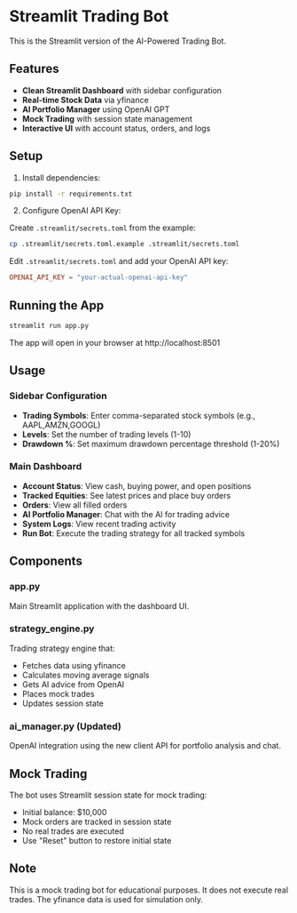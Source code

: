 # Streamlit Trading Bot

This is the Streamlit version of the AI-Powered Trading Bot.

## Features

- **Clean Streamlit Dashboard** with sidebar configuration
- **Real-time Stock Data** via yfinance
- **AI Portfolio Manager** using OpenAI GPT
- **Mock Trading** with session state management
- **Interactive UI** with account status, orders, and logs

## Setup

1. Install dependencies:
```bash
pip install -r requirements.txt
```

2. Configure OpenAI API Key:

Create `.streamlit/secrets.toml` from the example:
```bash
cp .streamlit/secrets.toml.example .streamlit/secrets.toml
```

Edit `.streamlit/secrets.toml` and add your OpenAI API key:
```toml
OPENAI_API_KEY = "your-actual-openai-api-key"
```

## Running the App

```bash
streamlit run app.py
```

The app will open in your browser at http://localhost:8501

## Usage

### Sidebar Configuration
- **Trading Symbols**: Enter comma-separated stock symbols (e.g., AAPL,AMZN,GOOGL)
- **Levels**: Set the number of trading levels (1-10)
- **Drawdown %**: Set maximum drawdown percentage threshold (1-20%)

### Main Dashboard
- **Account Status**: View cash, buying power, and open positions
- **Tracked Equities**: See latest prices and place buy orders
- **Orders**: View all filled orders
- **AI Portfolio Manager**: Chat with the AI for trading advice
- **System Logs**: View recent trading activity
- **Run Bot**: Execute the trading strategy for all tracked symbols

## Components

### app.py
Main Streamlit application with the dashboard UI.

### strategy_engine.py
Trading strategy engine that:
- Fetches data using yfinance
- Calculates moving average signals
- Gets AI advice from OpenAI
- Places mock trades
- Updates session state

### ai_manager.py (Updated)
OpenAI integration using the new client API for portfolio analysis and chat.

## Mock Trading

The bot uses Streamlit session state for mock trading:
- Initial balance: $10,000
- Mock orders are tracked in session state
- No real trades are executed
- Use "Reset" button to restore initial state

## Note

This is a mock trading bot for educational purposes. It does not execute real trades.
The yfinance data is used for simulation only.
